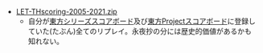 - [LET-THscoring-2005-2021.zip](./LET-THscoring-2005-2021.zip)
  - 自分が[東方シリーズスコアボード](https://web.archive.org/web/20060813122210/http://score.touhou-storm.com/)及び[東方Projectスコアボード](https://web.archive.org/web/20220101194907/http://score.royalflare.net/)に登録していた(たぶん)全てのリプレイ。永夜抄の分には歴史的価値があるかも知れない。
